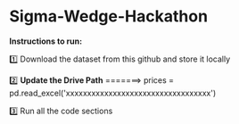 # Sigma-Wedge-Hackathon


**Instructions to run:**

1️⃣ Download the dataset from this github and store it locally

2️⃣ **Update the Drive Path**
    =======>   prices = pd.read_excel('xxxxxxxxxxxxxxxxxxxxxxxxxxxxxxxxxx')

3️⃣ Run all the code sections
